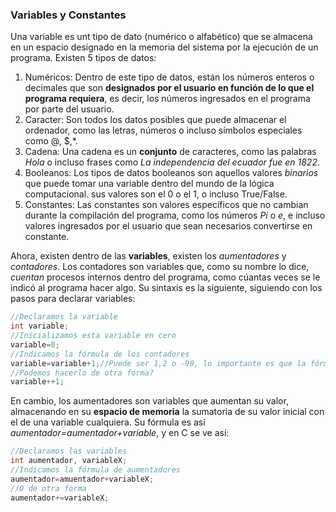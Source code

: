 ### Variables y Constantes
Una variable es unt tipo de dato (numérico o alfabético) que se almacena en un espacio designado en la memoria del sistema
por la ejecución de un programa. Existen 5 tipos de datos:
1. Numéricos: 
Dentro de este tipo de datos, están los números enteros o decimales que son **designados por el usuario en función de lo que el programa requiera**, es decir, los números ingresados en el programa por parte del usuario.
2. Caracter:
Son todos los datos posibles que puede almacenar el ordenador, como las letras, números o incluso símbolos especiales como @, $,*.
3. Cadena:
Una cadena es un **conjunto** de caracteres, como las palabras *Hola* o incluso frases como *La independencia del ecuador fue en 1822*.
4. Booleanos:
Los tipos de datos booleanos son aquellos valores *binarios* que puede tomar una variable dentro del mundo de la lógica computacional. sus valores son el 0 o el 1, o incluso True/False.
5. Constantes:
Las constantes son valores específicos que no cambian durante la compilación del programa, como los números *Pi* o *e*, e incluso valores ingresados por el usuario que sean necesarios convertirse en constante.

Ahora, existen dentro de las **variables**, existen los *aumentadores* y *contadores*.
Los contadores son variables que, como su nombre lo dice, *cuentan* procesos internos dentro del programa, como cúantas veces se le indicó al programa hacer algo. Su sintaxis es la siguiente, siguiendo con los pasos para declarar variables:
```C
//Declaramos la variable
int variable;
//Inicializamos esta variable en cero
variable=0;
//Indicamos la fórmula de los contadores
variable=variable+1;//Puede ser 1,2 o -90, lo importante es que la fórmula es contador=contador+constante
//Podemos hacerlo de otra forma?
variable++1;
```
En cambio, los aumentadores son variables que aumentan su valor, almacenando en su **espacio de memoria** la sumatoria de su valor inicial con el de una variable cualquiera. Su fórmula es así *aumentador=aumentador+variable*, y en C se ve así:
```C
//Declaramos las variables
int aumentador, variableX;
//Indicamos la fórmula de aumentadores
aumentador=amuentador+variableX;
//O de otra forma
aumentador+=variableX;
```
